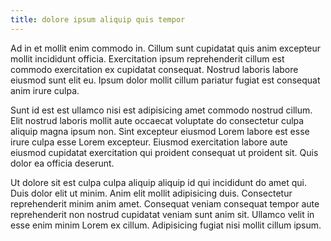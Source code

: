 ```yaml
---
title: dolore ipsum aliquip quis tempor
---
```


Ad in et mollit enim commodo in. Cillum sunt cupidatat quis anim excepteur mollit incididunt officia. Exercitation ipsum reprehenderit cillum est commodo exercitation ex cupidatat consequat. Nostrud laboris labore eiusmod sunt elit eu. Ipsum dolor mollit cillum pariatur fugiat est consequat anim irure culpa.

Sunt id est est ullamco nisi est adipisicing amet commodo nostrud cillum. Elit nostrud laboris mollit aute occaecat voluptate do consectetur culpa aliquip magna ipsum non. Sint excepteur eiusmod Lorem labore est esse irure culpa esse Lorem excepteur. Eiusmod exercitation labore aute eiusmod cupidatat exercitation qui proident consequat ut proident sit. Quis dolor ea officia deserunt.

Ut dolore sit est culpa culpa aliquip aliquip id qui incididunt do amet qui. Duis dolor elit ut minim. Anim elit mollit adipisicing duis. Consectetur reprehenderit minim anim amet. Consequat veniam consequat tempor aute reprehenderit non nostrud cupidatat veniam sunt anim sit. Ullamco velit in esse enim minim Lorem ex cillum. Adipisicing fugiat nisi mollit cillum ipsum.